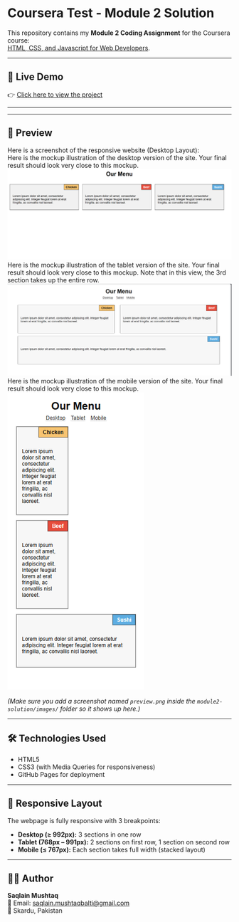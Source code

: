 # Coursera Test - Module 2 Solution  

This repository contains my **Module 2 Coding Assignment** for the Coursera course:  
[HTML, CSS, and Javascript for Web Developers](https://www.coursera.org/learn/html-css-javascript-for-web-developers).  

---

## 🚀 Live Demo  

👉 [Click here to view the project](https://saqlainsaqlain625.github.io/Coursera-test/module2-solution/)  

---

---

## 📸 Preview  

Here is a screenshot of the responsive website (Desktop Layout):  
Here is the mockup illustration of the desktop version of the site. Your final result should look very close to this mockup.
![Website Preview](https://github.com/saqlainsaqlain625/Coursera-test/blob/main/module2-solution/image/Screenshot%202025-08-22%20122405.png) 
Here is the mockup illustration of the tablet version of the site. Your final result should look very close to this mockup. Note that in this view, the 3rd section takes up the entire row.
![Website Preview](https://github.com/saqlainsaqlain625/Coursera-test/blob/main/module2-solution/image/tablet%20pic.png)  
Here is the mockup illustration of the mobile version of the site. Your final result should look very close to this mockup.
![Website Preview](https://github.com/saqlainsaqlain625/Coursera-test/blob/main/module2-solution/image/Mobile.png)  


*(Make sure you add a screenshot named `preview.png` inside the `module2-solution/images/` folder so it shows up here.)*  

---

## 🛠 Technologies Used  

- HTML5  
- CSS3 (with Media Queries for responsiveness)  
- GitHub Pages for deployment  

---

## 📱 Responsive Layout  

The webpage is fully responsive with 3 breakpoints:  

- **Desktop (≥ 992px):** 3 sections in one row  
- **Tablet (768px – 991px):** 2 sections on first row, 1 section on second row  
- **Mobile (≤ 767px):** Each section takes full width (stacked layout)  

---

## 👨‍💻 Author  

**Saqlain Mushtaq**  
📧 Email: saqlain.mushtaqbalti@gmail.com  
📍 Skardu, Pakistan  



